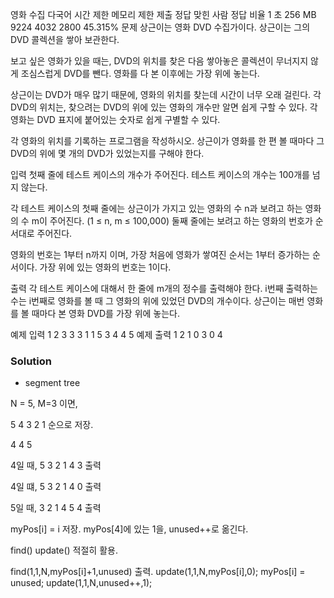 영화 수집 다국어
시간 제한	메모리 제한	제출	정답	맞힌 사람	정답 비율
1 초	256 MB	9224	4032	2800	45.315%
문제
상근이는 영화 DVD 수집가이다. 상근이는 그의 DVD 콜렉션을 쌓아 보관한다.

보고 싶은 영화가 있을 때는, DVD의 위치를 찾은 다음 쌓아놓은 콜렉션이 무너지지 않게 조심스럽게 DVD를 뺀다. 영화를 다 본 이후에는 가장 위에 놓는다.

상근이는 DVD가 매우 많기 때문에, 영화의 위치를 찾는데 시간이 너무 오래 걸린다. 각 DVD의 위치는, 찾으려는 DVD의 위에 있는 영화의 개수만 알면 쉽게 구할 수 있다. 각 영화는 DVD 표지에 붙어있는 숫자로 쉽게 구별할 수 있다.

각 영화의 위치를 기록하는 프로그램을 작성하시오. 상근이가 영화를 한 편 볼 때마다 그 DVD의 위에 몇 개의 DVD가 있었는지를 구해야 한다.

입력
첫째 줄에 테스트 케이스의 개수가 주어진다. 테스트 케이스의 개수는 100개를 넘지 않는다.

각 테스트 케이스의 첫째 줄에는 상근이가 가지고 있는 영화의 수 n과 보려고 하는 영화의 수 m이 주어진다. (1 ≤ n, m ≤ 100,000) 둘째 줄에는 보려고 하는 영화의 번호가 순서대로 주어진다.

영화의 번호는 1부터 n까지 이며, 가장 처음에 영화가 쌓여진 순서는 1부터 증가하는 순서이다. 가장 위에 있는 영화의 번호는 1이다. 

출력
각 테스트 케이스에 대해서 한 줄에 m개의 정수를 출력해야 한다. i번째 출력하는 수는 i번째로 영화를 볼 때 그 영화의 위에 있었던 DVD의 개수이다. 상근이는 매번 영화를 볼 때마다 본 영화 DVD를 가장 위에 놓는다.

예제 입력 1 
2
3 3
3 1 1
5 3
4 4 5
예제 출력 1 
2 1 0
3 0 4


### Solution
- segment tree

N = 5, M=3 이면,

5 4 3 2 1 순으로 저장.

4 4 5

4일 때,
5 3 2 1 4
	3 출력

4일 떄,
5 3 2 1 4
	0 출력

5일 때,
3 2 1 4 5
	4 출력


myPos[i] = i 저장.
myPos[4]에 있는 1을, unused++로 옮긴다.

find() update() 적절히 활용.

find(1,1,N,myPos[i]+1,unused) 출력.
update(1,1,N,myPos[i],0);
myPos[i] = unused;
update(1,1,N,unused++,1);


